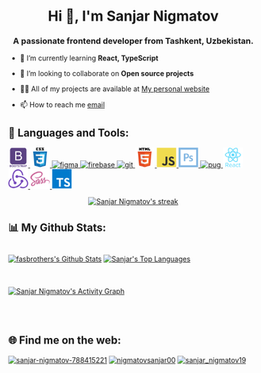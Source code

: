 <h1 align="center">Hi 👋, I'm Sanjar Nigmatov</h1>
<h3 align="center">A passionate frontend developer from Tashkent, Uzbekistan.</h3>

- 🌱 I’m currently learning **React, TypeScript**

- 👯 I’m looking to collaborate on **Open source projects**

- 👨‍💻 All of my projects are available at [My personal website](https://snigmatov.vercel.app/)

- 📫 How to reach me [email](nigmatovsanjar00@gmail.com)

## 🔨 Languages and Tools:
<p align="left"> </a> <a href="https://getbootstrap.com" target="_blank"> <img src="https://raw.githubusercontent.com/devicons/devicon/master/icons/bootstrap/bootstrap-plain-wordmark.svg" alt="bootstrap" width="40" height="40"/> </a> <a href="https://www.w3schools.com/css/" target="_blank"> <img src="https://raw.githubusercontent.com/devicons/devicon/master/icons/css3/css3-original-wordmark.svg" alt="css3" width="40" height="40"/> </a> <a href="https://www.figma.com/" target="_blank"> <img src="https://www.vectorlogo.zone/logos/figma/figma-icon.svg" alt="figma" width="40" height="40"/> </a> <a href="https://firebase.google.com/" target="_blank"> <img src="https://www.vectorlogo.zone/logos/firebase/firebase-icon.svg" alt="firebase" width="40" height="40"/> </a> <a href="https://git-scm.com/" target="_blank"> <img src="https://www.vectorlogo.zone/logos/git-scm/git-scm-icon.svg" alt="git" width="40" height="40"/> </a> <a href="https://www.w3.org/html/" target="_blank"> <img src="https://raw.githubusercontent.com/devicons/devicon/master/icons/html5/html5-original-wordmark.svg" alt="html5" width="40" height="40"/> </a> <a href="https://developer.mozilla.org/en-US/docs/Web/JavaScript" target="_blank"> <img src="https://raw.githubusercontent.com/devicons/devicon/master/icons/javascript/javascript-original.svg" alt="javascript" width="40" height="40"/> </a> <a href="https://www.photoshop.com/en" target="_blank"> <img src="https://raw.githubusercontent.com/devicons/devicon/master/icons/photoshop/photoshop-line.svg" alt="photoshop" width="40" height="40"/> </a> <a href="https://pugjs.org" target="_blank"> <img src="https://cdn.worldvectorlogo.com/logos/pug.svg" alt="pug" width="40" height="40"/> </a> <a href="https://reactjs.org/" target="_blank"> <img src="https://raw.githubusercontent.com/devicons/devicon/master/icons/react/react-original-wordmark.svg" alt="react" width="40" height="40"/> </a> <a href="https://redux.js.org" target="_blank"> <img src="https://raw.githubusercontent.com/devicons/devicon/master/icons/redux/redux-original.svg" alt="redux" width="40" height="40"/> </a> <a href="https://sass-lang.com" target="_blank"> <img src="https://raw.githubusercontent.com/devicons/devicon/master/icons/sass/sass-original.svg" alt="sass" width="40" height="40"/> </a> <a href="https://www.typescriptlang.org/" target="_blank"> <img src="https://raw.githubusercontent.com/devicons/devicon/master/icons/typescript/typescript-original.svg" alt="typescript" width="40" height="40"/> </a> </p>

<p align="center">
    <a href="https://github.com/fasbrothers/github-readme-streak-stats">
        <img title="🔥 Get streak stats for your profile at git.io/streak-stats" alt="Sanjar Nigmatov's streak" src="https://github-readme-streak-stats.herokuapp.com/?user=fasbrothers&theme=black-ice&hide_border=true&stroke=0000&background=060A0CD0"/>
    </a>
</p>

## 📊 My Github Stats:
 <br/>
    <a href="https://github.com/fasbrothers/github-readme-stats"><img alt="fasbrothers's Github Stats" src="https://github-readme-stats.vercel.app/api?username=fasbrothers&show_icons=true&count_private=true&theme=react&hide_border=true&bg_color=0D1117" /></a>
  <a href="https://github.com/fasbrothers/github-readme-stats"><img alt="Sanjar's Top Languages" src="https://github-readme-stats.vercel.app/api/top-langs/?username=fasbrothers&langs_count=8&count_private=true&layout=compact&theme=react&hide_border=true&bg_color=0D1117" /></a>
  <br/>
  
  <br/>
<br/>

<a href="https://github.com/fasbrothers/github-readme-activity-graph"><img alt="Sanjar Nigmatov's Activity Graph" src="https://activity-graph.herokuapp.com/graph?username=fasbrothers&bg_color=0D1117&color=5BCDEC&line=5BCDEC&point=FFFFFF&hide_border=true" /></a>

<br/>
<br/>

## 🌐 Find me on the web:
<p align="left">
<a href="https://linkedin.com/in/sanjar-nigmatov-788415221" target="blank"><img align="center" src="https://raw.githubusercontent.com/rahuldkjain/github-profile-readme-generator/master/src/images/icons/Social/linked-in-alt.svg" alt="sanjar-nigmatov-788415221" height="30" width="40" /></a>
<a href="https://codesandbox.com/nigmatovsanjar00" target="blank"><img align="center" src="https://cdn.jsdelivr.net/npm/simple-icons@3.0.1/icons/codesandbox.svg" alt="nigmatovsanjar00" height="30" width="40" /></a>
<a href="https://instagram.com/sanjar_nigmatov19" target="blank"><img align="center" src="https://raw.githubusercontent.com/rahuldkjain/github-profile-readme-generator/master/src/images/icons/Social/instagram.svg" alt="sanjar_nigmatov19" height="30" width="40" /></a>
</p>
